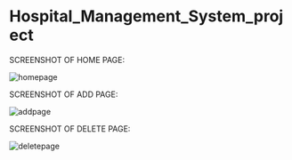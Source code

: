 # Hospital_Management_System_project

SCREENSHOT OF HOME PAGE:

![homepage](https://github.com/user-attachments/assets/385ca654-d23e-4a14-ac00-0b0ca8103e6f)
<br>

SCREENSHOT OF ADD PAGE:

![addpage](https://github.com/user-attachments/assets/9900e43d-0714-4bd6-acd6-b9e52159e4ff)
<br>

SCREENSHOT OF DELETE PAGE:

![deletepage](https://github.com/user-attachments/assets/65da9fb6-3dfc-494a-8413-a3f7090f80f7)
